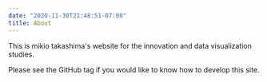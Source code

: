 ```yaml
---
date: "2020-11-30T21:48:51-07:00"
title: About
---
```


This is mikio takashima's website for the innovation and data visualization studies.  

Please see the GitHub tag if you would like to know how to develop this site.
